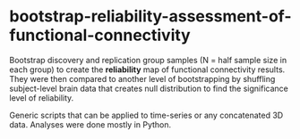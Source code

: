 # bootstrap-reliability-assessment-of-functional-connectivity

Bootstrap discovery and replication group samples (N = half sample size in each group) to create the **reliability** map of functional connectivity results. They were then compared to another level of bootstrapping by shuffling subject-level brain data that creates null distribution to find the significance level of reliability. 

Generic scripts that can be applied to time-series or any concatenated 3D data. Analyses were done mostly in Python. 

